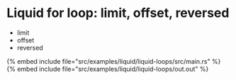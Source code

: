 # Liquid for loop: limit, offset, reversed

* limit
* offset
* reversed

{% embed include file="src/examples/liquid/liquid-loops/src/main.rs" %}
{% embed include file="src/examples/liquid/liquid-loops/out.out" %}


